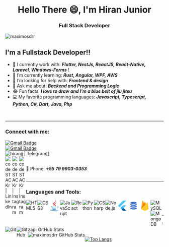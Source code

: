 <h1 align="center">Hello There 😄, I'm Hiran Junior</h1>
<h3 align="center">Full Stack Developer</h3>

<p align="left"> <img src="https://komarev.com/ghpvc/?username=maximosdrr" alt="maximosdrr" /> </p>

## I'm a Fullstack Developer!!

- 🔭 I currently work with: **_Flutter, NestJs, ReactJS, React-Native, Laravel, Windows-Forms_** !
- 🌱 I’m currently learning: **_Rust, Angular, WPF, AWS_**
- 🤝 I’m looking for help with: **_Frontend & design_**
- 💬 Ask me about: **_Backend and Programming Logic_**
- 😂 Fun facts: **_I love to draw and I'm a blue belt of jiu jitsu_**
- 💻 My favorite programming languages: **_Javascript, Typescript, Python, C#, Dart, Java, Php_**

<br />

---

### Connect with me:

[![Gmail Badge](https://img.shields.io/badge/-hiran.junior@arapiraca.ufal.br-c14438?style=flat-square&logo=Gmail&logoColor=white&link=mailto:hiran.junior@arapiraca.ufal.br)](mailto:hiran.junior@arapiraca.ufal.br)<br />
[![Gmail Badge](https://img.shields.io/badge/-maximosdrr@gmail.com-c14438?style=flat-square&logo=Gmail&logoColor=white&link=mailto:maximosdrr@gmail.com)](mailto:maximosdrr@gmail.com)<br />
[<img align="left" alt="hiranjj | Telegram" src="https://img.shields.io/badge/-Telegram-1ca0f1?style=flat&labelColor=1ca0f1&logo=telegram&logoColor=white&link=https://t.me/hiranjj" />]<br />
[<img align="left" alt="codeSTACKr | LinkedIn" width="22px" src="https://cdn.jsdelivr.net/npm/simple-icons@v3/icons/linkedin.svg" />](https://www.linkedin.com/in/hiran-farias-lima-junior-430b35ab/)
[<img align="left" alt="codeSTACKr | Instagram" width="22px" src="https://cdn.jsdelivr.net/npm/simple-icons@v3/icons/instagram.svg" />](https://www.instagram.com/hiranjj/)
[<img align="left" alt="codeSTACKr | Instagram" width="22px" src="https://cdn.jsdelivr.net/npm/simple-icons@v3/icons/whatsapp.svg" />](https://api.whatsapp.com/send?phone=5579999030353&text=Olá,%20podemos%20conversar%20um%20pouco?) <br/>

📱 Phone: **_+55 79 9903-0353_**<br />
<br />

---

### Languages and Tools:

<img align="left" alt="HTML5" width="36px" src="https://devicon.dev/devicon.git/icons/html5/html5-original.svg" />
<img align="left" alt="CSS3" width="36px" src="https://devicon.dev/devicon.git/icons/css3/css3-original.svg" />
<img align="left" alt="Java" width="36px" src="https://raw.githubusercontent.com/devicons/devicon/40cd6bc89a299dc50ac289f8e3b071d0dff49d9c/icons/java/java-original.svg" />
<img align="left" alt="JavaScript" width="36px" src="https://devicon.dev/devicon.git/icons/javascript/javascript-original.svg" />
<img align="left" alt="React" width="36px" src="https://devicon.dev/devicon.git/icons/react/react-original.svg" />
<img align="left" alt="Python" width="36px" src="https://devicon.dev/devicon.git/icons/python/python-original.svg" />
<img align="left" alt="CSharp" width="36px" src="https://devicon.dev/devicon.git/icons/csharp/csharp-original.svg" />
<img align="left" alt="Node.js" width="36px" src="https://devicon.dev/devicon.git/icons/nodejs/nodejs-original.svg" />
<img align="left" alt="Flutter" width="36px" src="https://raw.githubusercontent.com/github/explore/80688e429a7d4ef2fca1e82350fe8e3517d3494d/topics/flutter/flutter.png" />
<img align="left" alt="SQL" width="36px" src="https://raw.githubusercontent.com/github/explore/80688e429a7d4ef2fca1e82350fe8e3517d3494d/topics/sql/sql.png" />
<img align="left" alt="GitHub" width="36px" src="https://raw.githubusercontent.com/github/explore/78df643247d429f6cc873026c0622819ad797942/topics/firebase/firebase.png" />
<img align="left" alt="MySQL" width="36px" src="https://devicon.dev/devicon.git/icons/mysql/mysql-original.svg" />
<img align="left" alt="MongoDB" width="36px" src="https://devicon.dev/devicon.git/icons/mongodb/mongodb-original.svg" />
<img align="left" alt="Git" width="36px" src="https://devicon.dev/devicon.git/icons/git/git-original.svg" />
<img align="left" alt="GitHub" width="36px" src="https://devicon.dev/devicon.git/icons/github/github-original.svg" />

<br />
<br />

---

  <summary>:zap: GitHub Stats</summary>

  <img align="left" alt="maximosdrr GitHub Stats" src="https://github-readme-stats.codestackr.vercel.app/api?username=maximosdrr&show_icons=true&hide_border=true" />

[![Top Langs](https://github-readme-stats.vercel.app/api/top-langs/?username=maximosdrr&theme=default)](https://github.com/anuraghazra/github-readme-stats)

[website]: https://hiran.me
[instagram]: https://instagram.com/hiranjj
[linkedin]: https://www.linkedin.com/in/hiran-farias-lima-junior-430b35ab/
